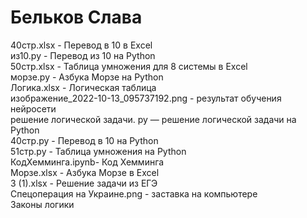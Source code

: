 # Бельков Слава
40стр.xlsx - Перевод в 10 в Excel        
из10.py - Перевод из 10 на Python        
50стр.xlsx - Таблица умножения для 8 системы в Excel            
морзе.py - Азбука Морзе на Python          
Логика.xlsx - Логическая таблица       
изображение_2022-10-13_095737192.png - результат обучения нейросети          
решение логической задачи. py — решение логической задачи на Python     
40стр.py - Перевод в 10 на Python      
51стр.py - Таблица умножения на Python          
КодХемминга.ipynb- Код Хемминга      
Морзе.xlsx - Азбука Морзе в Excel       
3 (1).xlsx - Решение задачи из ЕГЭ        
Спецоперация на Украине.png - заставка на компьютере            
Законы логики

